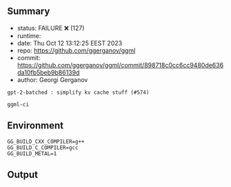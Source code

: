 ## Summary

- status:  FAILURE ❌ (127)
- runtime: 
- date:    Thu Oct 12 13:12:25 EEST 2023
- repo:    https://github.com/ggerganov/ggml
- commit:  https://github.com/ggerganov/ggml/commit/898718c0cc6cc9480de636da10fb5beb9b86139d
- author:  Georgi Gerganov
```
gpt-2-batched : simplify kv cache stuff (#574)

ggml-ci
```

## Environment

```
GG_BUILD_CXX_COMPILER=g++
GG_BUILD_C_COMPILER=gcc
GG_BUILD_METAL=1
```

## Output

